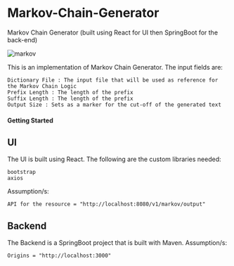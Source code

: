# Markov-Chain-Generator
Markov Chain Generator (built using React for UI then SpringBoot for the back-end)

![markov](https://user-images.githubusercontent.com/39042426/55288101-71f21580-53fe-11e9-8c51-43fed8ebdb7e.png)

This is an implementation of Markov Chain Generator. 
The input fields are: 

    Dictionary File : The input file that will be used as reference for the Markov Chain Logic
    Prefix Length : The length of the prefix 
    Suffix Length : The length of the prefix 
    Output Size : Sets as a marker for the cut-off of the generated text



#### Getting Started

## UI
The UI is built using React. 
The following are the custom libraries needed:

    bootstrap
    axios

Assumption/s: 

    API for the resource = "http://localhost:8080/v1/markov/output"    


## Backend
The Backend is a SpringBoot project that is built with Maven. 
Assumption/s: 

    Origins = "http://localhost:3000"
    
    
